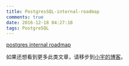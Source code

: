 ```yaml
---
title: PostgresSQL-internal-roadmap
comments: true
date: 2016-12-18 04:27:18
tags: PostgreSQL
---
```


[postgres internal roadmap](/uploads/internal.pdf)



如果还想看到更多此类文章，请移步到[小宇的博客](http://shenyu.wiki)。
